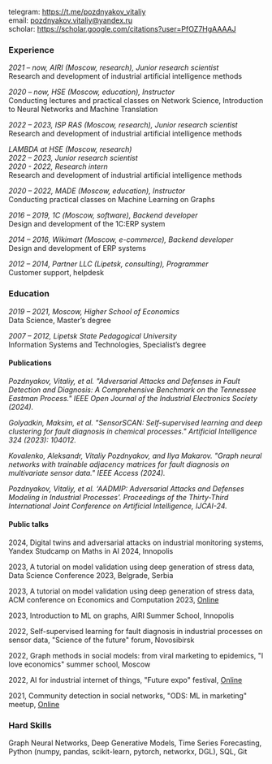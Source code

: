 telegram: <https://t.me/pozdnyakov_vitaliy>\
email: <pozdnyakov.vitaliy@yandex.ru>\
scholar: <https://scholar.google.com/citations?user=PfOZ7HgAAAAJ>

### Experience

*2021 – now, AIRI (Moscow, research), Junior research scientist*\
Research and development of industrial artificial intelligence methods

*2020 – now, HSE (Moscow, education), Instructor*\
Conducting lectures and practical classes on Network Science, Introduction to Neural Networks and Machine Translation

*2022 – 2023, ISP RAS (Moscow, research), Junior research scientist*\
Research and development of industrial artificial intelligence methods

*LAMBDA at HSE (Moscow, research)*\
*2022 – 2023, Junior research scientist*\
*2020 - 2022, Research intern*\
Research and development of industrial artificial intelligence methods

*2020 – 2022, MADE (Moscow, education), Instructor*\
Conducting practical classes on Machine Learning on Graphs

*2016 – 2019, 1С (Moscow, software), Backend developer*\
Design and development of the 1C:ERP system

*2014 – 2016, Wikimart (Moscow, e-commerce), Backend developer*\
Design and development of ERP systems

*2012 – 2014, Partner LLC (Lipetsk, consulting), Programmer*\
Customer support, helpdesk

### Education
*2019 – 2021, Moscow, Higher School of Economics*\
Data Science, Master’s degree

*2007 – 2012, Lipetsk State Pedagogical University*\
Information Systems and Technologies, Specialist’s degree

#### Publications

*Pozdnyakov, Vitaliy, et al. "Adversarial Attacks and Defenses in Fault Detection and Diagnosis: A Comprehensive Benchmark on the Tennessee Eastman Process." IEEE Open Journal of the Industrial Electronics Society (2024).*

*Golyadkin, Maksim, et al. "SensorSCAN: Self-supervised learning and deep clustering for fault diagnosis in chemical processes." Artificial Intelligence 324 (2023): 104012.*

*Kovalenko, Aleksandr, Vitaliy Pozdnyakov, and Ilya Makarov. "Graph neural networks with trainable adjacency matrices for fault diagnosis on multivariate sensor data." IEEE Access (2024).*

*Pozdnyakov, Vitaliy, et al. ‘AADMIP: Adversarial Attacks and Defenses Modeling in Industrial Processes’. Proceedings of the Thirty-Third International Joint Conference on Artificial Intelligence, IJCAI-24.*

#### Public talks

2024, Digital twins and adversarial attacks on industrial monitoring systems, Yandex
Studcamp on Maths in AI 2024, Innopolis

2023, A tutorial on model validation using deep generation of stress data, Data Science
Conference 2023, Belgrade, Serbia

2023, A tutorial on model validation using deep generation of stress data, ACM
conference on Economics and Computation 2023, [Online](https://sites.google.com/view/stress-data-ec23)

2023, Introduction to ML on graphs, AIRI Summer School, Innopolis

2022, Self-supervised learning for fault diagnosis in industrial processes on sensor data,
"Science of the future" forum, Novosibirsk

2022, Graph methods in social models: from viral marketing to epidemics, "I love
economics" summer school, Moscow

2022, AI for industrial internet of things, "Future expo" festival, [Online](https://www.youtube.com/live/uVmyd0xpAko?si=DQ6EeOhRAR_5_GWQ)

2021, Community detection in social networks, "ODS: ML in marketing" meetup, [Online](https://youtu.be/1pm5Qw468AI?si=Y30eOMRSu1V9ltY1)

### Hard Skills
Graph Neural Networks, Deep Generative Models, Time Series Forecasting, Python (numpy, pandas, scikit-learn, pytorch, networkx, DGL), SQL, Git
